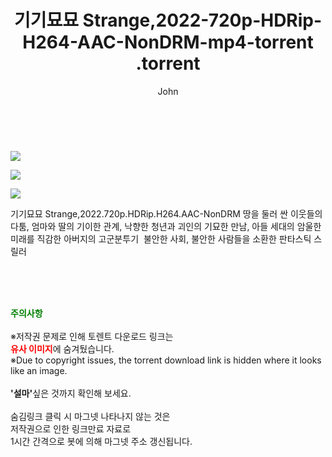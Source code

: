 ﻿---
layout: post
title:  "                   기기묘묘 Strange,2022-720p-HDRip-H264-AAC-NonDRM-mp4-torrent                .torrent"
author: John
categories: [ 영화 ]
tags: [  ]
image: https://torrentrj59.com/uploadfile/full/60f4549214505c3fd096a8df3070576c72fcd7a4.jpg"/></p><p><img src="https://torrentrj59.com/uploadfile/full/d8c148f2380068551a7887d760a7202159f3b0a3.jpg"/></p><p><img src="https://torrentrj59.com/uploadfile/full/dbc04850bdd63ef4a2bfc08707f99bf083d8ee40.jpg 
description: "                   기기묘묘 Strange,2022-720p-HDRip-H264-AAC-NonDRM-mp4-torrent                 torrent 정보 공유"
toc: true
toc_sticky: true
---

<br>
<p><img src="https://torrentrj59.com/uploadfile/full/60f4549214505c3fd096a8df3070576c72fcd7a4.jpg"/></p><p><img src="https://torrentrj59.com/uploadfile/full/d8c148f2380068551a7887d760a7202159f3b0a3.jpg"/></p><p><img src="https://torrentrj59.com/uploadfile/full/dbc04850bdd63ef4a2bfc08707f99bf083d8ee40.jpg"/></p>
 기기묘묘 Strange,2022.720p.HDRip.H264.AAC-NonDRM 땅을 둘러 싼 이웃들의 다툼, 엄마와 딸의 기이한 관계, 낙향한 청년과 괴인의 기묘한 만남, 아들 세대의 암울한 미래를 직감한 아버지의 고군분투기  불안한 사회, 불안한 사람들을 소환한 판타스틱 스릴러 
    
<br><br><br>
<p data-ke-size="size16"><b><span style="color: green;">주의사항</span></b><br /><br />※저작권 문제로 인해 토렌트 다운로드 링크는<br /><b><span style="color: red;">유사 이미지</span></b>에 숨겨뒀습니다.<br />※Due to copyright issues, the torrent download link is hidden where it looks like an image.<br /><br /><b>'설마'</b>싶은 것까지 확인해 보세요.<br /><br />숨김링크 클릭 시 마그넷 나타나지 않는 것은<br />저작권으로 인한 링크만료 자료로<br />1시간 간격으로 봇에 의해 마그넷 주소 갱신됩니다.</p>
